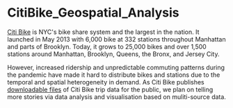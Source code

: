 # CitiBike_Geospatial_Analysis
[Citi Bike](https://citibikenyc.com/) is NYC's bike share system and the largest in the nation. It launched in May 2013 with 6,000 bike at 332 stations throughout Manhattan and parts of Brooklyn. Today, it grows to 25,000 bikes and over 1,500 stations around Manhattan, Brooklyn, Queens, the Bronx, and Jersey City.

However, increased ridership and unpredictable commuting patterns during the pandemic have made it hard to distribute bikes and stations due to the temporal and spatial heterogeneity in demand. As Citi Bike publishes [downloadable files](https://ride.citibikenyc.com/system-data) of Citi Bike trip data for the public, we plan on telling more stories via data analysis and visualisation based on muliti-source data.
